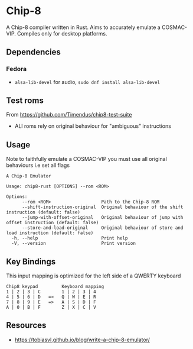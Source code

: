 # Chip-8

A Chip-8 compiler written in Rust. Aims to accurately emulate a COSMAC-VIP. Compiles only for desktop platforms.

## Dependencies

### Fedora
- `alsa-lib-devel` for audio, `sudo dnf install alsa-lib-devel`


## Test roms
From https://github.com/Timendus/chip8-test-suite
- ALl roms rely on original behaviour for "ambiguous" instructions

## Usage
Note to faithfully emulate a COSMAC-VIP you must use all original behaviours i.e set all flags
```
A Chip-8 Emulator

Usage: chip8-rust [OPTIONS] --rom <ROM>

Options:
      --rom <ROM>                   Path to the Chip-8 ROM
      --shift-instruction-original  Original behaviour of the shift instruction (default: false)
      --jump-with-offset-original   Original behaviour of jump with offset instruction (default: false)
      --store-and-load-original     Original behaviour of store and load instruction (default: false)
  -h, --help                        Print help
  -V, --version                     Print version

```

## Key Bindings

This input mapping is optimized for the left side of a QWERTY keyboard

```
Chip8 keypad         Keyboard mapping
1 | 2 | 3 | C        1 | 2 | 3 | 4
4 | 5 | 6 | D   =>   Q | W | E | R
7 | 8 | 9 | E   =>   A | S | D | F
A | 0 | B | F        Z | X | C | V
```

## Resources
- https://tobiasvl.github.io/blog/write-a-chip-8-emulator/
